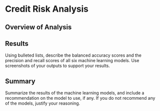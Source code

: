 # Credit Risk Analysis

## Overview of Analysis


## Results
Using bulleted lists, describe the balanced accuracy scores and the precision and recall scores of all six machine learning models. Use screenshots of your outputs to support your results.


## Summary
Summarize the results of the machine learning models, and include a recommendation on the model to use, if any. If you do not recommend any of the models, justify your reasoning.
